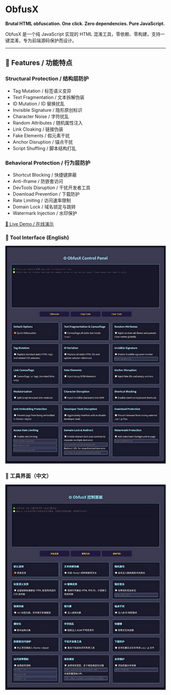 # ObfusX

**Brutal HTML obfuscation. One click. Zero dependencies. Pure JavaScript.**

ObfusX 是一个纯 JavaScript 实现的 HTML 混淆工具，零依赖、零构建，支持一键混淆，专为前端源码保护而设计。

---

## 🔐 Features / 功能特点

### Structural Protection / 结构层防护
- Tag Mutation / 标签语义变异
- Text Fragmentation / 文本拆解伪装
- ID Mutation / ID 替换扰乱
- Invisible Signature / 隐形原创标识
- Character Noise / 字符扰乱
- Random Attributes / 随机属性注入
- Link Cloaking / 链接伪装
- Fake Elements / 假元素干扰
- Anchor Disruption / 锚点干扰
- Script Shuffling / 脚本结构打乱

### Behavioral Protection / 行为层防护
- Shortcut Blocking / 快捷键屏蔽
- Anti-iframe / 防嵌套访问
- DevTools Disruption / 干扰开发者工具
- Download Prevention / 下载防护
- Rate Limiting / 访问速率限制
- Domain Lock / 域名锁定与跳转
- Watermark Injection / 水印保护

<a href="https://obfusx.toolxp.com" target="_blank">🔗 Live Demo / 在线演示</a>

### 🧪 Tool Interface (English)
![ObfusX English UI](./assets/obfusx-ui-en.png)

### 🧪 工具界面（中文）
![ObfusX 中文界面](./assets/obfusx-ui-cn.png)
